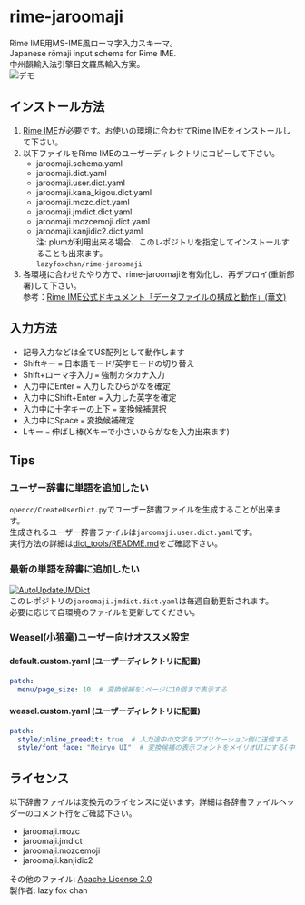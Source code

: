 # rime-jaroomaji
Rime IME用MS-IME風ローマ字入力スキーマ。  
Japanese rōmaji input schema for Rime IME.   
中州韻輸入法引擎日文羅馬輸入方案。  
![デモ](./img4md/demo.gif)

## インストール方法
1. [Rime IME](https://rime.im/download/)が必要です。お使いの環境に合わせてRime IMEをインストールして下さい。  
2. 以下ファイルをRime IMEのユーザーディレクトリにコピーして下さい。  
    * jaroomaji.schema.yaml
    * jaroomaji.dict.yaml
    * jaroomaji.user.dict.yaml
    * jaroomaji.kana_kigou.dict.yaml
    * jaroomaji.mozc.dict.yaml
    * jaroomaji.jmdict.dict.yaml
    * jaroomaji.mozcemoji.dict.yaml
    * jaroomaji.kanjidic2.dict.yaml  
  注: plumが利用出来る場合、このレポジトリを指定してインストールすることも出来ます。  
  `lazyfoxchan/rime-jaroomaji`
3. 各環境に合わせたやり方で、rime-jaroomajiを有効化し、再デプロイ(重新部署)して下さい。  
参考：[Rime IME公式ドキュメント「データファイルの構成と動作」(華文)](https://github.com/rime/home/wiki/RimeWithSchemata#rime-%E4%B8%AD%E7%9A%84%E6%95%B8%E6%93%9A%E6%96%87%E4%BB%B6%E5%88%86%E4%BD%88%E5%8F%8A%E4%BD%9C%E7%94%A8)
  

## 入力方法
* 記号入力などは全てUS配列として動作します
* Shiftキー `=` 日本語モード/英字モードの切り替え
* Shift+ローマ字入力 `=` 強制カタカナ入力
* 入力中にEnter `=` 入力したひらがなを確定
* 入力中にShift+Enter `=` 入力した英字を確定
* 入力中に十字キーの上下 `=` 変換候補選択
* 入力中にSpace `=` 変換候補確定
* Lキー `=` 伸ばし棒(Xキーで小さいひらがなを入力出来ます)

## Tips

### ユーザー辞書に単語を追加したい
`opencc/CreateUserDict.py`でユーザー辞書ファイルを生成することが出来ます。  
生成されるユーザー辞書ファイルは`jaroomaji.user.dict.yaml`です。  
実行方法の詳細は[dict_tools/README.md](dict_tools/README.md)をご確認下さい。

### 最新の単語を辞書に追加したい
[![AutoUpdateJMDict](https://github.com/lazyfoxchan/rime-jaroomaji/actions/workflows/AutoUpdateJMDict.yml/badge.svg)](https://github.com/lazyfoxchan/rime-jaroomaji/actions/workflows/AutoUpdateJMDict.yml)  
このレポジトリの`jaroomaji.jmdict.dict.yaml`は毎週自動更新されます。  
必要に応じて自環境のファイルを更新してください。  

### Weasel(小狼毫)ユーザー向けオススメ設定

#### default.custom.yaml (ユーザーディレクトリに配置)
```yaml
patch:
  menu/page_size: 10  # 変換候補を1ページに10個まで表示する
```

#### weasel.custom.yaml (ユーザーディレクトリに配置)
```yaml
patch:
  style/inline_preedit: true  # 入力途中の文字をアプリケーション側に送信する
  style/font_face: "Meiryo UI"  # 変換候補の表示フォントをメイリオUIにする(中華フォント対策)
```

## ライセンス
以下辞書ファイルは変換元のライセンスに従います。詳細は各辞書ファイルヘッダーのコメント行をご確認下さい。
* jaroomaji.mozc
* jaroomaji.jmdict
* jaroomaji.mozcemoji
* jaroomaji.kanjidic2

その他のファイル: [Apache License 2.0](https://github.com/lazyfoxchan/rime-jaroomaji/blob/master/LICENSE)  
製作者: lazy fox chan
